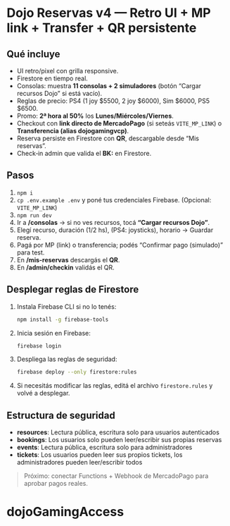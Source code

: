
# Dojo Reservas v4 — Retro UI + MP link + Transfer + QR persistente

## Qué incluye
- UI retro/pixel con grilla responsive.
- Firestore en tiempo real.
- Consolas: muestra **11 consolas + 2 simuladores** (botón “Cargar recursos Dojo” si está vacío).
- Reglas de precio: PS4 (1 joy $5500, 2 joy $6000), Sim $6000, PS5 $6500.
- Promo: **2ª hora al 50%** los **Lunes/Miércoles/Viernes**.
- Checkout con **link directo de MercadoPago** (si seteás `VITE_MP_LINK`) o **Transferencia (alias dojogamingvcp)**.
- Reserva persiste en Firestore con **QR**, descargable desde “Mis reservas”.
- Check‑in admin que valida el **BK:** en Firestore.

## Pasos
1. `npm i`
2. `cp .env.example .env` y poné tus credenciales Firebase. (Opcional: `VITE_MP_LINK`)
3. `npm run dev`
4. Ir a **/consolas** → si no ves recursos, tocá **“Cargar recursos Dojo”**.
5. Elegí recurso, duración (1/2 hs), (PS4: joysticks), horario → Guardar reserva.
6. Pagá por MP (link) o transferencia; podés “Confirmar pago (simulado)” para test.
7. En **/mis-reservas** descargás el **QR**.
8. En **/admin/checkin** validás el QR.

## Desplegar reglas de Firestore

1. Instala Firebase CLI si no lo tenés:
   ```bash
   npm install -g firebase-tools
   ```

2. Inicia sesión en Firebase:
   ```bash
   firebase login
   ```

3. Despliega las reglas de seguridad:
   ```bash
   firebase deploy --only firestore:rules
   ```

4. Si necesitás modificar las reglas, editá el archivo `firestore.rules` y volvé a desplegar.

## Estructura de seguridad

- **resources**: Lectura pública, escritura solo para usuarios autenticados
- **bookings**: Los usuarios solo pueden leer/escribir sus propias reservas
- **events**: Lectura pública, escritura solo para administradores
- **tickets**: Los usuarios pueden leer sus propios tickets, los administradores pueden leer/escribir todos

> Próximo: conectar Functions + Webhook de MercadoPago para aprobar pagos reales.
# dojoGamingAccess
